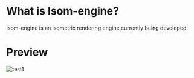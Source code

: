 # What is Isom-engine?
Isom-engine is an isometric rendering engine currently being developed.

# Preview
![test1](https://cdn.discordapp.com/attachments/414163950855389186/414163976897953793/unknown.png "Built test")
